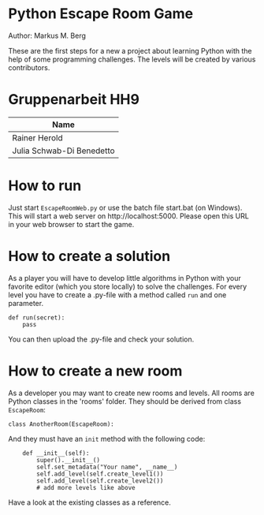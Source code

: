 # Python Escape Room Game

Author: Markus M. Berg

These are the first steps for a new a project about learning Python with the help of some programming challenges.
The levels will be created by various contributors.

# Gruppenarbeit HH9
| Name |
| ---- |
| Rainer Herold |
| Julia Schwab-Di Benedetto |

# How to run

Just start ``EscapeRoomWeb.py`` or use the batch file start.bat (on Windows). This will start a web server on http://localhost:5000. Please open this URL in your web browser to start the game.

# How to create a solution

As a player you will have to develop little algorithms in Python with your favorite editor (which you store locally) to solve the challenges. For every level you have to create a .py-file with a method called ``run`` and one parameter.

	def run(secret):
		pass
		
You can then upload the .py-file and check your solution.
		
# How to create a new room

As a developer you may want to create new rooms and levels. All rooms are Python classes in the 'rooms' folder.
They should be derived from class ``EscapeRoom``:

	class AnotherRoom(EscapeRoom):

And they must have an ``init`` method with the following code:
    
		def __init__(self):
			super().__init__()
			self.set_metadata("Your name", __name__)
			self.add_level(self.create_level1())
			self.add_level(self.create_level2())
			# add more levels like above
		
Have a look at the existing classes as a reference.

